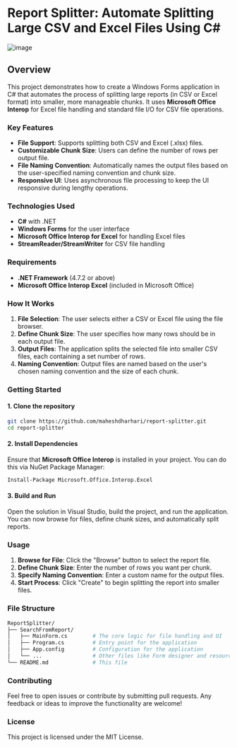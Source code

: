 # Report Splitter: Automate Splitting Large CSV and Excel Files Using C#

![image](https://github.com/user-attachments/assets/cd259d24-7a34-4b2b-93c5-727affffa265)

## Overview

This project demonstrates how to create a Windows Forms application in C# that automates the process of splitting large reports (in CSV or Excel format) into smaller, more manageable chunks. It uses **Microsoft Office Interop** for Excel file handling and standard file I/O for CSV file operations.

### Key Features

- **File Support**: Supports splitting both CSV and Excel (.xlsx) files.
- **Customizable Chunk Size**: Users can define the number of rows per output file.
- **File Naming Convention**: Automatically names the output files based on the user-specified naming convention and chunk size.
- **Responsive UI**: Uses asynchronous file processing to keep the UI responsive during lengthy operations.

### Technologies Used

- **C#** with .NET
- **Windows Forms** for the user interface
- **Microsoft Office Interop for Excel** for handling Excel files
- **StreamReader/StreamWriter** for CSV file handling

### Requirements

- **.NET Framework** (4.7.2 or above)
- **Microsoft Office Interop Excel** (included in Microsoft Office)

### How It Works

1. **File Selection**: The user selects either a CSV or Excel file using the file browser.
2. **Define Chunk Size**: The user specifies how many rows should be in each output file.
3. **Output Files**: The application splits the selected file into smaller CSV files, each containing a set number of rows.
4. **Naming Convention**: Output files are named based on the user's chosen naming convention and the size of each chunk.

### Getting Started

#### 1. Clone the repository

```bash
git clone https://github.com/maheshdharhari/report-splitter.git
cd report-splitter
```

#### 2. Install Dependencies

Ensure that **Microsoft Office Interop** is installed in your project. You can do this via NuGet Package Manager:

```bash
Install-Package Microsoft.Office.Interop.Excel
```

#### 3. Build and Run

Open the solution in Visual Studio, build the project, and run the application. You can now browse for files, define chunk sizes, and automatically split reports.

### Usage

1. **Browse for File**: Click the "Browse" button to select the report file.
2. **Define Chunk Size**: Enter the number of rows you want per chunk.
3. **Specify Naming Convention**: Enter a custom name for the output files.
4. **Start Process**: Click "Create" to begin splitting the report into smaller files.

### File Structure

```bash
ReportSplitter/
├── SearchFromReport/
│   ├── MainForm.cs        # The core logic for file handling and UI
│   ├── Program.cs         # Entry point for the application
│   ├── App.config         # Configuration for the application
│   └── ...                # Other files like Form designer and resources
└── README.md              # This file
```

### Contributing

Feel free to open issues or contribute by submitting pull requests. Any feedback or ideas to improve the functionality are welcome!

### License

This project is licensed under the MIT License.
